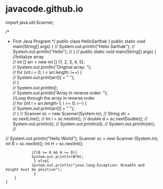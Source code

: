 # javacode.github.io
import java.util.Scanner;

/*
 * First Java Program
 */
public class HelloSarthak {
      public static void main(String[] args) {
//    	  System.out.println("Hello Sarthak");
//    	  System.out.println("Hello");
//      }
//    	   public static void main(String[] args) {  
    	        //Initialize array  
//    	        int [] arr = new int [] {1, 2, 3, 4, 5};  
//    	        System.out.println("Original array: ");  
//    	        for (int i = 0; i < arr.length; i++) {  
//    	            System.out.print(arr[i] + " ");  
//    	        }  
//    	        System.out.println();  
//    	        System.out.println("Array in reverse order: ");  
    	        //Loop through the array in reverse order  
//    	        for (int i = arr.length-1; i >= 0; i--) {  
//    	            System.out.print(arr[i] + " ");  
//    	        } 
//    	  Scanner sc = new Scanner(System.in);
//    	  String str = sc.nextLine();
//    	  int i = sc.nextInt();
//    	  double d = sc.nextDouble();
//    	  System.out.println(i);
//    	  System.out.println(d);
//    	  System.out.println(str);
//    	  
    	  
//    	  System.out.println("Hello World");
    	        Scanner sc  = new Scanner (System.in);
    	        int B = sc.nextInt();
    	        int H = sc.nextInt();
    	        
    	        if(B >= 0 && H >= 0){
    	        System.out.println(B*H);
    	         } else{ 
    	        System.out.println("java.lang.Exception: Breadth and height must be positive");
    	         }
    	}
    }  
    
